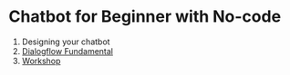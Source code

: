
# Chatbot for Beginner with No-code

1. Designing your chatbot
2. [Dialogflow Fundamental](dialogflow-fundamental/README.md)
3. [Workshop](workshop/README.md)
